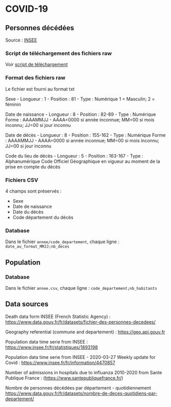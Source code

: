 # COVID-19

## Personnes décédées

Source : [INSEE](https://www.data.gouv.fr/fr/datasets/fichier-des-personnes-decedees)

### Script de téléchargement des fichiers raw

Voir [script de téléchargement](personnes_decedees/download_sources-deces.sh)

### Format des fichiers raw

Le fichier est fourni au format txt

Sexe - Longueur : 1 - Position : 81 - Type : Numérique
1 = Masculin; 2 = féminin

Date de naissance - Longueur : 8 - Position : 82-89 - Type : Numérique
Forme : AAAAMMJJ - AAAA=0000 si année inconnue; MM=00 si mois inconnu; JJ=00 si jour inconnu

Date de décès - Longueur : 8 - Position : 155-162 - Type : Numérique
Forme : AAAAMMJJ - AAAA=0000 si année inconnue; MM=00 si mois inconnu; JJ=00 si jour inconnu

Code du lieu de décès - Longueur : 5 - Position : 163-167 - Type : Alphanumérique
Code Officiel Géographique en vigueur au moment de la prise en compte du décès

### Fichiers CSV

4 champs sont préservés :
- Sexe
- Date de naissance
- Date du décès
- Code département du décès

### Database

Dans le fichier `annee/code_departement`, chaque ligne : `date_au_format_MMJJ;nb_deces`

## Population

### Database

Dans le fichier `annee.csv`, chaque ligne : `code_departement;nb_habitants`

## Data sources

Death data form INSEE (French Statistic Agency) : https://www.data.gouv.fr/fr/datasets/fichier-des-personnes-decedees/

Geography referential (commune and departement) : https://geo.api.gouv.fr

Population data time serie from INSEE : https://www.insee.fr/fr/statistiques/1893198

Population data time serie from INSEE - 2020-03-27 Weekly update for Covid : https://www.insee.fr/fr/information/4470857

Number of admissions in hospitals due to influanza 2010-2020 from Sante Publique France : (https://www.santepubliquefrance.fr/)

Nombre de personnes décédées par département - quotidiennement
https://www.data.gouv.fr/fr/datasets/nombre-de-deces-quotidiens-par-departement/
